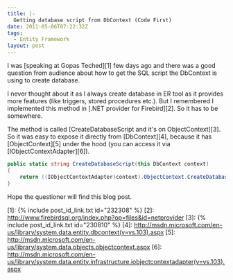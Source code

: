 ```yaml
---
title: |-
  Getting database script from DbContext (Code First)
date: 2011-05-06T07:22:32Z
tags:
  - Entity Framework
layout: post
---
```

I was [speaking at Gopas Teched][1] few days ago and there was a good question from audience about how to get the SQL script the DbContext is using to create database.

I never thought about it as I always create database in ER tool as it provides more features (like triggers, stored procedures etc.). But I remembered I implemented this method in [.NET provider for Firebird][2]. So it has to be somewhere.

The method is called [CreateDatabaseScript and it's on ObjectContext][3]. So it was easy to expose it directly from [DbContext][4], because it has [ObjectContext][5] under the hood (you can access it via [IObjectContextAdapter][6]).

```csharp
public static string CreateDatabaseScript(this DbContext context)
{
	return ((IObjectContextAdapter)context).ObjectContext.CreateDatabaseScript();
}
```

Hope the questioner will find this blog post.

[1]: {% include post_id_link.txt id="232308" %}
[2]: http://www.firebirdsql.org/index.php?op=files&id=netprovider
[3]: {% include post_id_link.txt id="230810" %}
[4]: http://msdn.microsoft.com/en-us/library/system.data.entity.dbcontext(v=vs.103).aspx
[5]: http://msdn.microsoft.com/en-us/library/system.data.objects.objectcontext.aspx
[6]: http://msdn.microsoft.com/en-us/library/system.data.entity.infrastructure.iobjectcontextadapter(v=vs.103).aspx
